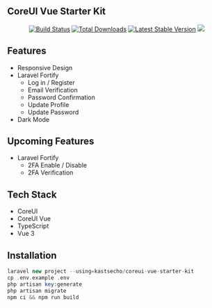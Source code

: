 ## CoreUI Vue Starter Kit

<p align="center">
<a href="https://github.com/kastsecho/coreui-vue-starter-kit/actions"><img src="https://github.com/kastsecho/coreui-vue-starter-kit/workflows/tests/badge.svg" alt="Build Status"></a>
<a href="https://packagist.org/packages/kastsecho/coreui-vue-starter-kit"><img src="https://img.shields.io/packagist/dt/kastsecho/coreui-vue-starter-kit" alt="Total Downloads"></a>
<a href="https://packagist.org/packages/kastsecho/coreui-vue-starter-kit"><img src="https://img.shields.io/packagist/v/kastsecho/coreui-vue-starter-kit" alt="Latest Stable Version"></a>
<a href="https://herd.laravel.com/new?starter-kit=kastsecho/coreui-vue-starter-kit"><img src="https://img.shields.io/badge/Install%20with%20Herd-f55247?logo=laravel&logoColor=white"></a>
</p>

## Features
* Responsive Design
* Laravel Fortify
  * Log in / Register
  * Email Verification
  * Password Confirmation
  * Update Profile
  * Update Password
* Dark Mode

## Upcoming Features
* Laravel Fortify
  * 2FA Enable / Disable
  * 2FA Verification

## Tech Stack
* CoreUI
* CoreUI Vue
* TypeScript
* Vue 3

## Installation

```php
laravel new project --using=kastsecho/coreui-vue-starter-kit
cp .env.example .env
php artisan key:generate
php artisan migrate
npm ci && npm run build
```
